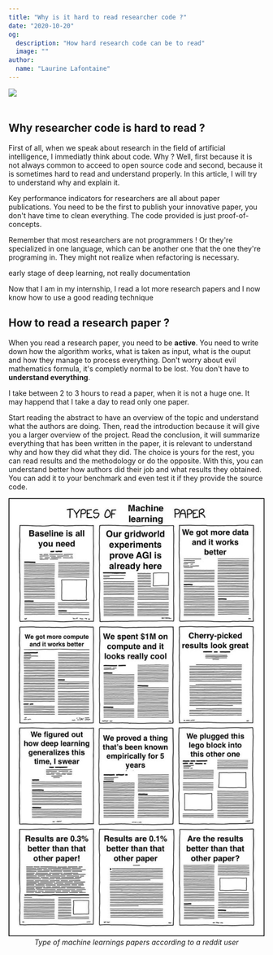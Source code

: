 ```yaml
---
title: "Why is it hard to read researcher code ?"
date: "2020-10-20"
og:
  description: "How hard research code can be to read"
  image: ""
author:
  name: "Laurine Lafontaine"
---
```


<div style="width:30%"><img src="https://img.shields.io/static/v1?label=last-modified&message=10 may&color=orange"></div>
</br>

## Why researcher code is hard to read ?

First of all, when we speak about research in the field of artificial intelligence, I immediatly think about code. Why ? Well, first because it is not always common to acceed to open source code and second, because it is sometimes hard to read and understand properly. In this article, I will try to understand why and explain it.

Key performance indicators for researchers are all about paper publications. You need to be the first to publish your innovative paper, you don't have time to clean everything. The code provided is just proof-of-concepts.

Remember that most researchers are not programmers ! Or they're specialized in one language, which can be another one that the one they're programing in. They might not realize when refactoring is necessary.

early stage of deep learning, not really documentation

Now that I am in my internship, I read a lot more research papers and I now know how to use a good reading technique

## How to read a research paper ?

When you read a research paper, you need to be **active**. You need to write down how the algorithm works, what is taken as input, what is the ouput and how they manage to process everything. Don't worry about evil mathematics formula, it's completly normal to be lost. You don't have to **understand everything**.

I take between 2 to 3 hours to read a paper, when it is not a huge one. It may happend that I take a day to read only one paper.

Start reading the abstract to have an overview of the topic and understand what the authors are doing. Then, read the introduction because it will give you a larger overview of the project.
Read the conclusion, it will summarize everything that has been written in the paper, it is relevant to understand why and how they did what they did.
The choice is yours for the rest, you can read results and the methodology or do the opposite. With this, you can understand better how authors did their job and what results they obtained. You can add it to your benchmark and even test it if they provide the source code.

<div style="text-align:center">
<img src="../public/img/type_of_ML_paper.jpg"/></br>
<i>Type of machine learnings papers according to a reddit user</i>
</div>